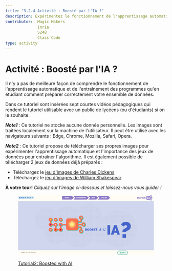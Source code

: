 ```yaml
---
title: "3.2.4 Activité : Boosté par l'IA ?"
description: Expérimentez le fonctionnement de l'apprentissage automatique et de l'entraînement des programmes et testez l'importance de jeux de données correctement préparés.
contributor:  Magic Makers
              Inria
              S24B
              Class'Code   
type: activity
---
```


# Activité : Boosté par l'IA ?
Il n'y a pas de meilleure façon de comprendre le fonctionnement de l'apprentissage automatique et de l'entraînement des programmes qu'en étudiant comment préparer correctement votre ensemble de données.

Dans ce tutoriel sont insérées sept courtes vidéos pédagogiques qui rendent le tutoriel utilisable avec un public de lycéens (ou d'étudiants) si on le souhaite.

**_Note1_** : Ce tutoriel ne stocke aucune donnée personnelle. Les images sont traitées localement sur la machine de l'utilisateur. Il peut être utilisé avec les navigateurs suivants : Edge, Chrome, Mozilla, Safari, Opera.

**_Note2_** : Ce tutoriel propose de télécharger ses propres images pour expérimenter l'apprentissage automatique et l'importance des jeux de données pour entraîner l'algorithme. Il est également possible de télécharger 2 jeux de données déjà préparés :
- Téléchargez le [jeu d'images de Charles Dickens](Images/Images-set-of-Charles-Dickens.zip)  
- Téléchargez le [jeu d'images de William Shakespear](Images/Images-set-of-William-Shakespear.zip).


**À votre tour!**
_Cliquez sur l'image ci-dessous et laissez-nous vous guider !_

<a href="https://pixees.fr/classcodeiai/app/tuto2/" target="_blank"><figure>
  <img src="Images/Tuto-M2-BoostedIA-FR.png" />
  <figcaption> Tutorial2: Boosted with AI </figcaption>
</figure></a>
